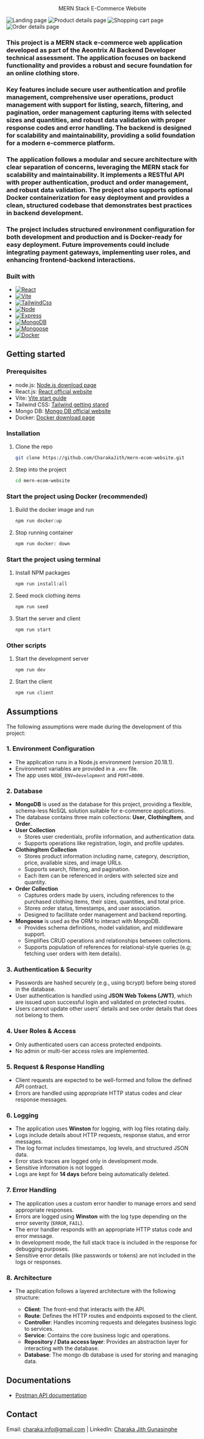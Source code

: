 <div align="center">
  <h1="center">MERN Stack E-Commerce Website</h1>
</div>

![Landing page](./images/landing.png)
![Product details page](./images/product.png)
![Shopping cart page](./images/cart.png)
![Order details page](./images/order.png)

### This project is a MERN stack e-commerce web application developed as part of the Aeontrix AI Backend Developer technical assessment. The application focuses on backend functionality and provides a robust and secure foundation for an online clothing store.

### Key features include secure user authentication and profile management, comprehensive user operations, product management with support for listing, search, filtering, and pagination, order management capturing items with selected sizes and quantities, and robust data validation with proper response codes and error handling. The backend is designed for scalability and maintainability, providing a solid foundation for a modern e-commerce platform.

### The application follows a modular and secure architecture with clear separation of concerns, leveraging the MERN stack for scalability and maintainability. It implements a RESTful API with proper authentication, product and order management, and robust data validation. The project also supports optional Docker containerization for easy deployment and provides a clean, structured codebase that demonstrates best practices in backend development.

### The project includes structured environment configuration for both development and production and is Docker-ready for easy deployment. Future improvements could include integrating payment gateways, implementing user roles, and enhancing frontend-backend interactions.

### Built with

- [![React][React.js]][React-url]
- [![Vite][Vite.js]][Vite-url]
- [![TailwindCss][TailwindCss]][Tailwind-url]
- [![Node][Node.js]][Node-url]
- [![Express][Express.js]][Express.js-url]
- [![MongoDB][MongoDB]][MongoDB-url]
- [![Mongoose][Mongoose]][Mongoose-url]
- [![Docker][Docker]][Docker-url]

## Getting started

### Prerequisites

- node.js: [Node.js download page](https://nodejs.org/en/download)
- React.js: [React official website](https://reactjs.org/)
- Vite: [Vite start guide](https://vite.dev/guide/)
- Tailwind CSS: [Tailwind getting stared](https://tailwindcss.com/docs/installation/using-vite)
- Mongo DB: [Mongo DB official website](https://www.mongodb.com/)
- Docker: [Docker download page](https://www.docker.com/products/docker-desktop/)

### Installation

1. Clone the repo
   ```bash
   git clone https://github.com/CharakaJith/mern-ecom-website.git
   ```
2. Step into the project
   ```bash
   cd mern-ecom-website
   ```

### Start the project using Docker (recommended)

1. Build the docker image and run
   ```bash
   npm run docker:up
   ```
2. Stop running container
   ```bash
   npm run docker: down
   ```

### Start the project using terminal

1. Install NPM packages
   ```bash
   npm run install:all
   ```
2. Seed mock clothing items
   ```bash
   npm run seed
   ```
3. Start the server and client
   ```bash
   npm run start
   ```

### Other scripts

1. Start the development server
   ```bash
   npm run dev
   ```
2. Start the client
   ```bash
   npm run client
   ```

## Assumptions

The following assumptions were made during the development of this project:

### 1. Environment Configuration

- The application runs in a Node.js environment (version 20.18.1).
- Environment variables are provided in a `.env` file.
- The app uses `NODE_ENV=development` and `PORT=8000`.

### 2. Database

- **MongoDB** is used as the database for this project, providing a flexible, schema-less NoSQL solution suitable for e-commerce applications.
- The database contains three main collections: **User**, **ClothingItem**, and **Order**.
- **User Collection**
  - Stores user credentials, profile information, and authentication data.
  - Supports operations like registration, login, and profile updates.
- **ClothingItem Collection**
  - Stores product information including name, category, description, price, available sizes, and image URLs.
  - Supports search, filtering, and pagination.
  - Each item can be referenced in orders with selected size and quantity.
- **Order Collection**
  - Captures orders made by users, including references to the purchased clothing items, their sizes, quantities, and total price.
  - Stores order status, timestamps, and user association.
  - Designed to facilitate order management and backend reporting.
- **Mongoose** is used as the ORM to interact with MongoDB.
  - Provides schema definitions, model validation, and middleware support.
  - Simplifies CRUD operations and relationships between collections.
  - Supports population of references for relational-style queries (e.g; fetching user orders with item details).

### 3. Authentication & Security

- Passwords are hashed securely (e.g., using bcrypt) before being stored in the database.
- User authentication is handled using **JSON Web Tokens (JWT)**, which are issued upon successful login and validated on protected routes.
- Users cannot update other users' details and see order details that does not belong to them.

### 4. User Roles & Access

- Only authenticated users can access protected endpoints.
- No admin or multi-tier access roles are implemented.

### 5. Request & Response Handling

- Client requests are expected to be well-formed and follow the defined API contract.
- Errors are handled using appropriate HTTP status codes and clear response messages.

### 6. Logging

- The application uses **Winston** for logging, with log files rotating daily.
- Logs include details about HTTP requests, response status, and error messages.
- The log format includes timestamps, log levels, and structured JSON data.
- Error stack traces are logged only in development mode.
- Sensitive information is not logged.
- Logs are kept for **14 days** before being automatically deleted.

### 7. Error Handling

- The application uses a custom error handler to manage errors and send appropriate responses.
- Errors are logged using **Winston** with the log type depending on the error severity (`ERROR`, `FAIL`).
- The error handler responds with an appropriate HTTP status code and error message.
- In development mode, the full stack trace is included in the response for debugging purposes.
- Sensitive error details (like passwords or tokens) are not included in the logs or responses.

### 8. Architecture

- The application follows a layered architecture with the following structure:

  - **Client**: The front-end that interacts with the API.
  - **Route**: Defines the HTTP routes and endpoints exposed to the client.
  - **Controller**: Handles incoming requests and delegates business logic to services.
  - **Service**: Contains the core business logic and operations.
  - **Repository / Data access layer**: Provides an abstraction layer for interacting with the database.
  - **Database**: The mongo db database is used for storing and managing data.

## Documentations

- [Postman API documentation](https://documenter.getpostman.com/view/28014836/2sB3QFSD9D)

## Contact

Email: [charaka.info@gmail.com](mailto:charaka.info@gmail.com) | LinkedIn: [Charaka Jith Gunasinghe](https://www.linkedin.com/in/charaka-gunasinghe/)

<!-- MARKDOWN LINKS & IMAGES -->

[React.js]: https://img.shields.io/badge/React-20232A?style=for-the-badge&logo=react&logoColor=61DAFB
[React-url]: https://reactjs.org/
[Vite.js]: https://img.shields.io/badge/Vite-646CFF?style=for-the-badge&logo=vite&logoColor=white
[Vite-url]: https://vite.dev
[TailwindCss]: https://img.shields.io/badge/Tailwind_CSS-06B6D4?style=for-the-badge&logo=tailwind-css&logoColor=white
[Tailwind-url]: https://tailwindcss.com/
[Node.js]: https://img.shields.io/badge/Node.js-12A952?style=for-the-badge&logo=node.js&logoColor=white
[Node-url]: https://nodejs.org/en
[Express.js]: https://img.shields.io/badge/Express.js-000000?style=for-the-badge&logo=express&logoColor=white
[Express.js-url]: https://expressjs.com/
[MongoDB]: https://img.shields.io/badge/MongoDB-47A248?style=for-the-badge&logo=mongodb&logoColor=white
[MongoDB-url]: https://www.mongodb.com/
[Mongoose]: https://img.shields.io/badge/Mongoose-880000?style=for-the-badge&logo=mongodb&logoColor=white
[Mongoose-url]: https://mongoosejs.com/
[Docker]: https://img.shields.io/badge/Docker-2496ED?style=for-the-badge&logo=docker&logoColor=white
[Docker-url]: https://www.docker.com/
